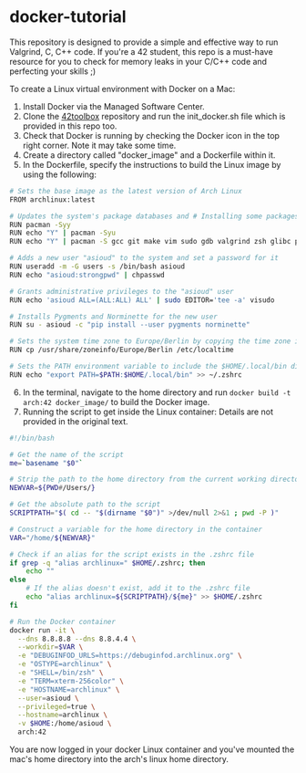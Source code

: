 # docker-tutorial
This repository is designed to provide a simple and effective way to run Valgrind, C, C++ code. If you're a 42 student, this repo is a must-have resource for you to check for memory leaks in  your C/C++ code and perfecting your skills ;)

To create a Linux virtual environment with Docker on a Mac:

1. Install Docker via the Managed Software Center.
2. Clone the [42toolbox](https://github.com/alexandregv/42toolbox.git) repository and run the init_docker.sh file which is provided in this repo too.
3. Check that Docker is running by checking the Docker icon in the top right corner. Note it may take some time.
4. Create a directory called "docker_image" and a Dockerfile within it.
5. In the Dockerfile, specify the instructions to build the Linux image by using the following:
```bash
# Sets the base image as the latest version of Arch Linux
FROM archlinux:latest    

# Updates the system's package databases and # Installing some packages (feel free to add packages that you need)
RUN pacman -Syy
RUN echo "Y" | pacman -Syu    
RUN echo "Y" | pacman -S gcc git make vim sudo gdb valgrind zsh glibc python3 python-pip unzip wget curl cmake

# Adds a new user "asioud" to the system and set a password for it
RUN useradd -m -G users -s /bin/bash asioud   
RUN echo "asioud:strongpwd" | chpasswd

# Grants administrative privileges to the "asioud" user
RUN echo 'asioud ALL=(ALL:ALL) ALL' | sudo EDITOR='tee -a' visudo   

# Installs Pygments and Norminette for the new user
RUN su - asioud -c "pip install --user pygments norminette"

# Sets the system time zone to Europe/Berlin by copying the time zone information to the /etc/localtime file.
RUN cp /usr/share/zoneinfo/Europe/Berlin /etc/localtime 

# Sets the PATH environment variable to include the $HOME/.local/bin directory. (colour-valgrind doesn't work without it)
RUN echo "export PATH=$PATH:$HOME/.local/bin" >> ~/.zshrc
```

6. In the terminal, navigate to the home directory and run `docker build -t arch:42 docker_image/` to build the Docker image.
7. Running the script to get inside the Linux container:
Details are not provided in the original text.
```bash
#!/bin/bash

# Get the name of the script
me=`basename "$0"`

# Strip the path to the home directory from the current working directory
NEWVAR=${PWD#/Users/}

# Get the absolute path to the script
SCRIPTPATH="$( cd -- "$(dirname "$0")" >/dev/null 2>&1 ; pwd -P )"

# Construct a variable for the home directory in the container
VAR="/home/${NEWVAR}"

# Check if an alias for the script exists in the .zshrc file
if grep -q "alias archlinux=" $HOME/.zshrc; then
    echo ""
else
	# If the alias doesn't exist, add it to the .zshrc file
	echo "alias archlinux=${SCRIPTPATH}/${me}" >> $HOME/.zshrc 
fi

# Run the Docker container
docker run -it \
  --dns 8.8.8.8 --dns 8.8.4.4 \
  --workdir=$VAR \
  -e "DEBUGINFOD_URLS=https://debuginfod.archlinux.org" \
  -e "OSTYPE=archlinux" \
  -e "SHELL=/bin/zsh" \
  -e "TERM=xterm-256color" \
  -e "HOSTNAME=archlinux" \
  --user=asioud \
  --privileged=true \
  --hostname=archlinux \
  -v $HOME:/home/asioud \
  arch:42
```
You are now logged in your docker Linux container and you've mounted the mac's home directory into the arch's linux home directory.

